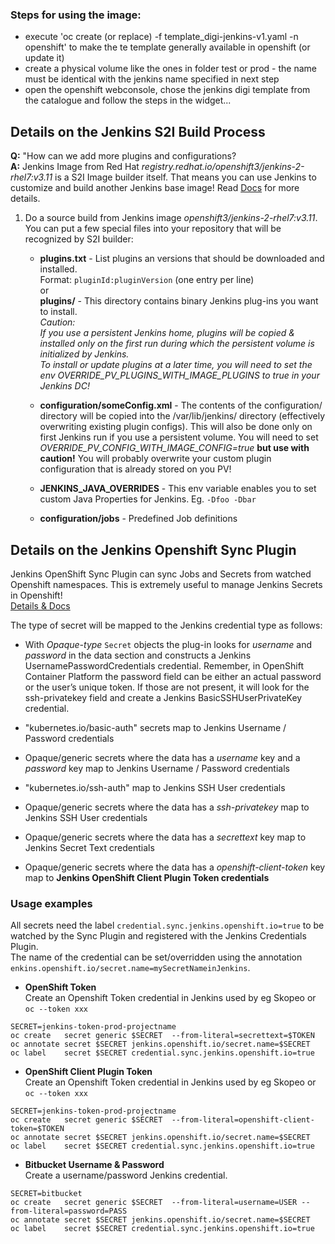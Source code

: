 
### Steps for using the image:
* execute 'oc create (or replace) -f template_digi-jenkins-v1.yaml -n openshift' to make the te template generally available in openshift (or update it)
* create a physical volume like the ones in folder test or prod - the name must be identical with the jenkins name specified in next step
* open the openshift webconsole, chose the jenkins digi template from the catalogue and follow the steps in the widget...

## Details on the Jenkins S2I Build Process
**Q:** "How can we add more plugins and configurations?  
**A:** Jenkins Image from Red Hat _registry.redhat.io/openshift3/jenkins-2-rhel7:v3.11_ is a S2I Image builder itself. That means you can use Jenkins to customize and build another Jenkins base image!
Read [Docs](https://docs.openshift.com/container-platform/3.11/using_images/other_images/jenkins.html) for more details.

1. Do a source build from Jenkins image *openshift3/jenkins-2-rhel7:v3.11*. You can put a few special files into your repository that will be recognized by S2I builder:
   - **plugins.txt** - List plugins an versions that should be downloaded and installed.  
   Format: `pluginId:pluginVersion` (one entry per line)  
   or   
   **plugins/** - This directory contains binary Jenkins plug-ins you want to install.  
   *Caution:  
   If you use a persistent Jenkins home, plugins will be copied & installed only on the first run during which the persistent volume is initialized by Jenkins.  
   To install or update plugins at a later time, you will need to set the env OVERRIDE_PV_PLUGINS_WITH_IMAGE_PLUGINS to true in your Jenkins DC!*

   - **configuration/someConfig.xml** - The contents of the configuration/ directory will be copied into the /var/lib/jenkins/ directory (effectively overwriting existing plugin configs). This will also be done only on first Jenkins run if you use a persistent volume. You will need to set *OVERRIDE_PV_CONFIG_WITH_IMAGE_CONFIG=true* **but use with caution!** You will probably overwrite your custom plugin configuration that is already stored on you PV!

   - **JENKINS_JAVA_OVERRIDES** - This env variable enables you to set custom Java Properties for Jenkins. Eg. `-Dfoo -Dbar`
   - **configuration/jobs** - Predefined Job definitions

## Details on the Jenkins Openshift Sync Plugin
Jenkins OpenShift Sync Plugin can sync Jobs and Secrets from watched Openshift namespaces. This is extremely useful to manage Jenkins Secrets in Openshift!  
[Details & Docs](https://github.com/openshift/jenkins-sync-plugin)

The type of secret will be mapped to the Jenkins credential type as follows:

- With *Opaque-type* `Secret` objects the plug-in looks for *username* and *password* in the data section and constructs a Jenkins UsernamePasswordCredentials credential. Remember, in OpenShift Container Platform the password field can be either an actual password or the user’s unique token. If those are not present, it will look for the ssh-privatekey field and create a Jenkins BasicSSHUserPrivateKey credential.

- "kubernetes.io/basic-auth" secrets map to Jenkins Username / Password credentials
- Opaque/generic secrets where the data has a *username* key and a *password* key map to Jenkins Username / Password credentials
- "kubernetes.io/ssh-auth" map to Jenkins SSH User credentials
- Opaque/generic secrets where the data has a *ssh-privatekey* map to Jenkins SSH User credentials
- Opaque/generic secrets where the data has a *secrettext* key map to Jenkins Secret Text credentials
- Opaque/generic secrets where the data has a *openshift-client-token* key map to **Jenkins OpenShift Client Plugin Token credentials**

### Usage examples
All secrets need the label `credential.sync.jenkins.openshift.io=true` to be watched by the Sync Plugin and registered with the Jenkins Credentials Plugin.  
The name of the credential can be set/overridden using the annotation `enkins.openshift.io/secret.name=mySecretNameinJenkins`.  

- **OpenShift Token**  
Create an Openshift Token credential in Jenkins used by eg Skopeo or `oc --token xxx`
```
SECRET=jenkins-token-prod-projectname
oc create   secret generic $SECRET  --from-literal=secrettext=$TOKEN
oc annotate secret $SECRET jenkins.openshift.io/secret.name=$SECRET
oc label    secret $SECRET credential.sync.jenkins.openshift.io=true
```

- **OpenShift Client Plugin Token**  
Create an Openshift Token credential in Jenkins used by eg Skopeo or `oc --token xxx`
```
SECRET=jenkins-token-prod-projectname
oc create   secret generic $SECRET  --from-literal=openshift-client-token=$TOKEN
oc annotate secret $SECRET jenkins.openshift.io/secret.name=$SECRET
oc label    secret $SECRET credential.sync.jenkins.openshift.io=true
```

- **Bitbucket Username & Password**  
Create a username/password Jenkins credential.
```
SECRET=bitbucket
oc create   secret generic $SECRET  --from-literal=username=USER --from-literal=password=PASS
oc annotate secret $SECRET jenkins.openshift.io/secret.name=$SECRET
oc label    secret $SECRET credential.sync.jenkins.openshift.io=true
```
